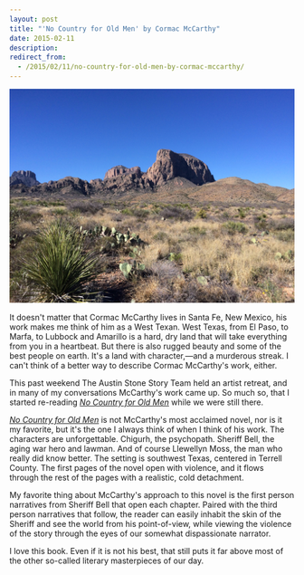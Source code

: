 ```yaml
---
layout: post
title: "'No Country for Old Men' by Cormac McCarthy"
date: 2015-02-11
description:
redirect_from:
  - /2015/02/11/no-country-for-old-men-by-cormac-mccarthy/
---
```

<img align="text-center" src="/images/posts/big-bend-desert.png" />

It doesn't matter that Cormac McCarthy lives in Santa Fe, New Mexico, his work makes me think of him as a West Texan. West Texas, from El Paso, to Marfa, to Lubbock and Amarillo is a hard, dry land that will take everything from you in a heartbeat. But there is also rugged beauty and some of the best people on earth. It's a land with character,—and a murderous streak. I can't think of a better way to describe Cormac McCarthy's work, either.

This past weekend The Austin Stone Story Team held an artist retreat, and in many of my conversations McCarthy's work came up. So much so, that I started re-reading <a href="http://www.amazon.com/gp/product/0307387135/ref=as_li_tl?ie=UTF8&amp;camp=1789&amp;creative=390957&amp;creativeASIN=0307387135&amp;linkCode=as2&amp;tag=blundin-20&amp;linkId=D7LAZQB3ZY42K4ZF"><em>No Country for Old Men</em></a> while we were still there.

<a href="http://www.amazon.com/gp/product/0307387135/ref=as_li_tl?ie=UTF8&amp;camp=1789&amp;creative=390957&amp;creativeASIN=0307387135&amp;linkCode=as2&amp;tag=blundin-20&amp;linkId=D7LAZQB3ZY42K4ZF"><em>No Country for Old Men</em></a> is not McCarthy's most acclaimed novel, nor is it my favorite, but it's the one I always think of when I think of his work. The characters are unforgettable. Chigurh, the psychopath. Sheriff Bell, the aging war hero and lawman. And of course Llewellyn Moss, the man who really did know better. The setting is southwest Texas, centered in Terrell County. The first pages of the novel open with violence, and it flows through the rest of the pages with a realistic, cold detachment.

My favorite thing about McCarthy's approach to this novel is the first person narratives from Sheriff Bell that open each chapter. Paired with the third person narratives that follow, the reader can easily inhabit the skin of the Sheriff and see the world from his point-of-view, while viewing the violence of the story through the eyes of our somewhat dispassionate narrator.

I love this book. Even if it is not his best, that still puts it far above most of the other so-called literary masterpieces of our day.